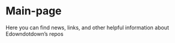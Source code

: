 # Main-page
Here you can find news, links, and other helpful information about Edowndotdown’s repos
